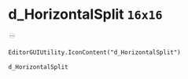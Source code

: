# d_HorizontalSplit `16x16`
<img src="/img/d_HorizontalSplit.png" width=16 height=16>

``` CSharp
EditorGUIUtility.IconContent("d_HorizontalSplit")
```
```
d_HorizontalSplit
```

